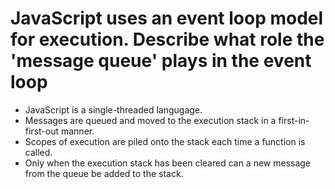 # JavaScript uses an event loop model for execution. Describe what role the 'message queue' plays in the event loop

* JavaScript is a single-threaded langugage.
* Messages are queued and moved to the execution stack in a first-in-first-out manner.
* Scopes of execution are piled onto the stack each time a function is called.
* Only when the execution stack has been cleared can a new message from the queue be added to the stack.
